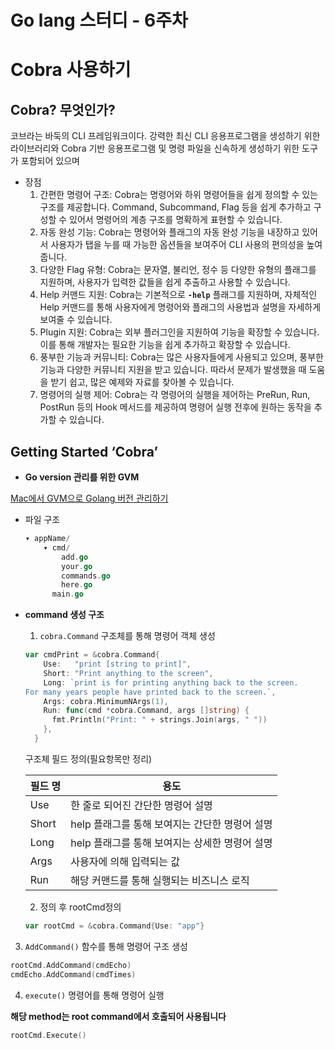 # Go lang 스터디 - 6주차

# Cobra 사용하기

## Cobra? 무엇인가?

코브라는 바둑의 CLI 프레임워크이다. 강력한 최신 CLI 응용프로그램을 생성하기 위한 라이브러리와 Cobra 기반 응용프로그램 및 명령 파일을 신속하게 생성하기 위한 도구가 포함되어 있으며

- 장점
    1. 간편한 명령어 구조: Cobra는 명령어와 하위 명령어들을 쉽게 정의할 수 있는 구조를 제공합니다. Command, Subcommand, Flag 등을 쉽게 추가하고 구성할 수 있어서 명령어의 계층 구조를 명확하게 표현할 수 있습니다.
    2. 자동 완성 기능: Cobra는 명령어와 플래그의 자동 완성 기능을 내장하고 있어서 사용자가 탭을 누를 때 가능한 옵션들을 보여주어 CLI 사용의 편의성을 높여줍니다.
    3. 다양한 Flag 유형: Cobra는 문자열, 불리언, 정수 등 다양한 유형의 플래그를 지원하며, 사용자가 입력한 값들을 쉽게 추출하고 사용할 수 있습니다.
    4. Help 커맨드 지원: Cobra는 기본적으로 **`-help`** 플래그를 지원하며, 자체적인 Help 커맨드를 통해 사용자에게 명령어와 플래그의 사용법과 설명을 자세하게 보여줄 수 있습니다.
    5. Plugin 지원: Cobra는 외부 플러그인을 지원하여 기능을 확장할 수 있습니다. 이를 통해 개발자는 필요한 기능을 쉽게 추가하고 확장할 수 있습니다.
    6. 풍부한 기능과 커뮤니티: Cobra는 많은 사용자들에게 사용되고 있으며, 풍부한 기능과 다양한 커뮤니티 지원을 받고 있습니다. 따라서 문제가 발생했을 때 도움을 받기 쉽고, 많은 예제와 자료를 찾아볼 수 있습니다.
    7. 명령어의 실행 제어: Cobra는 각 명령어의 실행을 제어하는 PreRun, Run, PostRun 등의 Hook 메서드를 제공하여 명령어 실행 전후에 원하는 동작을 추가할 수 있습니다.

## **Getting Started ‘Cobra’**

- **Go version 관리를 위한 GVM**

[Mac에서 GVM으로 Golang 버전 관리하기](https://gurumee92.tistory.com/308)

- 파일 구조
    
    ```go
    ▾ appName/
        ▾ cmd/
            add.go
            your.go
            commands.go
            here.go
          main.go
    ```
    

- **command 생성 구조**
    
    1) `cobra.Command` 구조체를 통해 명령어 객체 생성
    
    ```go
    var cmdPrint = &cobra.Command{
        Use:   "print [string to print]",
        Short: "Print anything to the screen",
        Long: `print is for printing anything back to the screen.
    For many years people have printed back to the screen.`,
        Args: cobra.MinimumNArgs(1),
        Run: func(cmd *cobra.Command, args []string) {
          fmt.Println("Print: " + strings.Join(args, " "))
        },
      }
    ```
    
    구조체 필드 정의(필요항목만 정리)
    
    | 필드 명 | 용도 |
    | --- | --- |
    | Use | 한 줄로 되어진 간단한 명령어 설명 |
    | Short | help 플래그를 통해 보여지는 간단한 명령어 설명 |
    | Long | help 플래그를 통해 보여지는 상세한 명령어 설명 |
    | Args | 사용자에 의해 입력되는 값 |
    | Run | 해당 커맨드를 통해 실행되는 비즈니스 로직 |
    
    2) 정의 후 rootCmd정의
    
    ```go
    var rootCmd = &cobra.Command{Use: "app"}
    ```
    

3) `AddCommand()` 함수를 통해 명령어 구조 생성

```go
rootCmd.AddCommand(cmdEcho)
cmdEcho.AddCommand(cmdTimes)
```

4) `execute()` 명령어를 통해 명령어 실행

**해당 method는 root command에서 호출되어 사용됩니다**

```go
rootCmd.Execute()
```